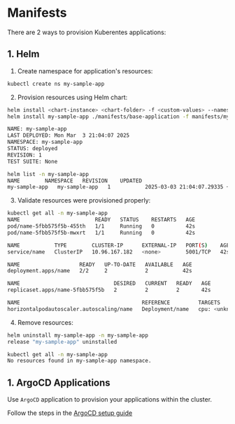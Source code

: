 # Manifests

There are 2 ways to provision Kuberentes applications:

## 1. Helm

1. Create namespace for application's resources:

```bash
kubectl create ns my-sample-app
```

2. Provision resources using Helm chart:

```bash
helm install <chart-instance> <chart-folder> -f <custom-values> --namespace <namespace>
helm install my-sample-app ./manifests/base-application -f manifests/my-sample-app/values.yaml --namespace my-sample-app

NAME: my-sample-app
LAST DEPLOYED: Mon Mar  3 21:04:07 2025
NAMESPACE: my-sample-app
STATUS: deployed
REVISION: 1
TEST SUITE: None
```

```bash
helm list -n my-sample-app
NAME      	NAMESPACE 	REVISION	UPDATED                            	STATUS  	CHART            	APP VERSION
my-sample-app	my-sample-app	1       	2025-03-03 21:04:07.29335 +0100 CET	deployed	application-0.1.0	1.16.0
```

3. Validate resources were provisioned properly:

```bash
kubectl get all -n my-sample-app
NAME                        READY   STATUS    RESTARTS   AGE
pod/name-5fbb575f5b-455th   1/1     Running   0          42s
pod/name-5fbb575f5b-mwxrt   1/1     Running   0          42s

NAME           TYPE        CLUSTER-IP      EXTERNAL-IP   PORT(S)    AGE
service/name   ClusterIP   10.96.167.182   <none>        5001/TCP   42s

NAME                   READY   UP-TO-DATE   AVAILABLE   AGE
deployment.apps/name   2/2     2            2           42s

NAME                              DESIRED   CURRENT   READY   AGE
replicaset.apps/name-5fbb575f5b   2         2         2       42s

NAME                                       REFERENCE         TARGETS              MINPODS   MAXPODS   REPLICAS   AGE
horizontalpodautoscaler.autoscaling/name   Deployment/name   cpu: <unknown>/80%   2         5         2          42s
```

4. Remove resources:

```bash
helm uninstall my-sample-app -n my-sample-app
release "my-sample-app" uninstalled
```

```bash
kubectl get all -n my-sample-app
No resources found in my-sample-app namespace.
```

## 1. ArgoCD Applications

Use `ArgoCD` application to provision your applications within the cluster.

Follow the steps in the [ArgoCD setup guide](/argo/ARGOCD.md)
